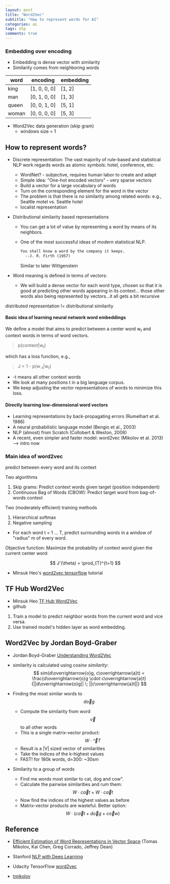 ```yaml
---
layout: post
title: "Word2Vec"
subtitle: "How to represent words for AI"
categories: ai
tags: nlp
comments: true
---
```

<script src="https://cdn.mathjax.org/mathjax/latest/MathJax.js?config=TeX-AMS-MML_HTMLorMML" type="text/javascript"></script>

### Embedding over encoding
* Embedding is dense vector with similarity
* Similarity comes from neighboring words

| word | encoding | embedding |
|------|----------|-----------|
| king | [1, 0, 0, 0] | [1, 2] |
| man  | [0, 1, 0, 0] | [1, 3] |
| queen | [0, 0, 1, 0] | [5, 1] |
| woman | [0, 0, 0, 0] | [5, 3] |

* Word2Vec data generation (skip gram)
  * windows size = 1


## How to represent words?
* Discrete representation: The vast majority of rule-based and statistical NLP work
regards words as atomic symbols: hotel, conference, etc.
  * WordNet? - subjective, requires human labor to create and adapt
  * Simple idea: "One-hot encoded vectors" - very sparse vectors
  * Build a vector for a large vocabulary of words
  * Turn on the corresponding element for the word in the vector
  * The problem is that there is no similarity among related words:
   e.g., Seattle motel vs. Seattle hotel
  * localist representation

* Distributional similarity based representations
  * You can get a lot of value by representing a word by means of its neighbors.
  * One of the most successful ideas of modern statistical NLP.

    ```markdown
    You shall know a word by the company it keeps.
      --J. R. Firth (1957)
    ```
    Similar to later Wittgenstein

* Word meaning is defined in terms of vectors:
  * We will build a dense vector for each word type, chosen so that
    it is good at predicting other words appearing in its context...
    those other words also being represented by vectors...it all gets a bit recursive
    
distributed representation != distributional similarity

#### Basic idea of learning neural network word embeddings
We define a model that aims to predict between a center word w<sub>t</sub>
and context words in terms of word vectors.

> p(context|w<sub>t</sub>)

which has a loss function, e.g.,
> J = 1 - p(w<sub>-t</sub>|w<sub>t</sub>)
* -t means all other context words
* We look at many positions t in a big language corpus.
* We keep adjusting the vector representations of words to minimize this loss.

#### Directly learning low-dimensional word vectors
* Learning representations by back-propagating errors (Rumelhart et al. 1986)
* A neural probabilistic language model (Bengio et al., 2003)
* NLP (almost) from Scratch (Collobert & Weston, 2008)
* A recent, even simpler and faster model: word2vec (Mikolov et al. 2013) --> intro now

### Main idea of word2vec
predict between every word and its context

Two algorithms
1. Skip grams: Predict context words given target (position independent)
2. Continuous Bag of Words (CBOW): Predict target word from bag-of-words context

Two (moderately efficient) training methods
1. Hierarchical softmax
2. Negative sampling

* For each word t = 1 ... T, predict surrounding words in a window of
"radius" m of every word.

Objective function: Maximize the probability of context word
given the current center word:

$$
J'(\theta) = \prod_{T}^{t=1}
$$

* Minsuk Heo's [word2vec tensorflow](https://github.com/minsuk-heo/python_tutorial/blob/master/data_science/nlp/word2vec_tensorflow.ipynb)
tutorial

## TF Hub Word2Vec
* Minsuk Heo [TF Hub Word2Vec](https://www.youtube.com/watch?v=p1ETojsnXYk)
* github [](https://github.com/minsuk-heo/tf2/blob/master/jupyter_notebooks/09.Word2Vec.ipynb)

1. Train a model to predict neighbor words from the current word and vice versa.
2. Use trained model's hidden layer as word embedding. 

## Word2Vec by Jordan Boyd-Graber
* Jordan Boyd-Graber [Understanding Word2Vec](https://www.youtube.com/watch?v=QyrUentbkvw)

* similarity is calculated using _cosine similarity_:
    $$
        sim(d\overrightarrow{o}g, c\overrightarrow{a}t) =
        \frac{d\overrightarrow{o}g \cdot c\overrightarrow{a}t}
        {||d\overrightarrow{o}g|| \; ||c\overrightarrow{a}t||}
    $$

* Finding the most similar words to $$d\overrightarrow{o}g$$
  * Compute the similarity from word $$\overrightarrow{v}$$ to all other words
  * This is a single matrix-vector product: $$ W \cdot \overrightarrow^{T} $$
  * Result is a |V| sized vector of similarities
  * Take the indices of the k-highest values
  * FAST! for 180k words, d=300: ~30sm
  
* Similarity to a group of words
  * Find me words most similar to cat, dog and cow".
  * Calculate the pairwise similarities and rum them:
    $$ W \cdot c\overrightarrow{a}t + W \cdot c\overrightarrow{a}t $$
  * Now find the indices of the highest values as before
  * Matrix-vector products are wasteful. Better option:
    $$ W \cdot (c\overrightarrow{a}t + d\overrightarrow{o}g + c\overrightarrow{o}w) $$
  
## Reference

* [Efficient Estimation of Word Representations in Vector Space](https://arxiv.org/abs/1301.3781)
  (Tomas Mikolov, Kai Chen, Greg Corrado, Jeffrey Dean)
  
* Stanford [NLP with Deep Learning](https://www.youtube.com/watch?v=ERibwqs9p38)

* Udacity TensorFlow [word2vec](https://github.com/tensorflow/examples/blob/master/courses/udacity_deep_learning/5_word2vec.ipynb)

* [tmikolov](https://github.com/tmikolov/word2vec)